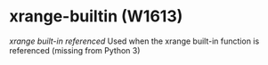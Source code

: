 # xrange-builtin (W1613)
*xrange built-in referenced* Used when the xrange built-in function is
referenced (missing from Python 3)

